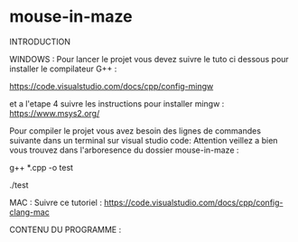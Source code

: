 # mouse-in-maze

INTRODUCTION

WINDOWS :
Pour lancer le projet vous devez suivre le tuto ci dessous pour installer le compilateur G++ :

https://code.visualstudio.com/docs/cpp/config-mingw

et a l'etape 4 suivre les instructions pour installer mingw : https://www.msys2.org/

Pour compiler le projet vous avez besoin des lignes de commandes suivante dans un terminal sur visual studio code: Attention veillez a bien vous trouvez dans l'arboresence du dossier mouse-in-maze :

g++ *.cpp -o test

./test


MAC : Suivre ce tutoriel :
https://code.visualstudio.com/docs/cpp/config-clang-mac

CONTENU DU PROGRAMME :
